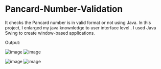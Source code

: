# Pancard-Number-Validation
It checks the Pancard number is in valid format or not using Java.
In this project, I enlarged my java knownledge to user interface level .
I used Java Swing to create window-based applications.
 
Output:



![image](https://user-images.githubusercontent.com/88230359/198814398-23b7d8bb-90ab-46b2-9495-8fcebc56440c.png)           ![image](https://user-images.githubusercontent.com/88230359/198814432-a2aa3b79-f513-4559-8a59-5d03e06f2a48.png)



![image](https://user-images.githubusercontent.com/88230359/198814452-486f3f57-66c2-4577-bd94-95abc4935d32.png)          ![image](https://user-images.githubusercontent.com/88230359/198814461-545d5e16-0056-40c3-8856-4bfc093b33ba.png)




